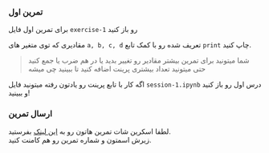 ### تمرین اول

برای تمرین اول فایل `exercise-1` رو باز کنید

مقادیری که توی متغیر های `a, b, c, d` تعریف شده رو با کمک تابع `print` چاپ کنید.

> شما میتونید برای تمرین بیشتر مقادیر رو تغییر بدید یا در هم ضرب یا جمع کنید  
> حتی میتونید تعداد بیشتری پرینت اضافه کنید تا ببینید چی میشه

اگه کار با تابع پرینت رو یادتون رفته میتونید فایل `session-1.ipynb` درس اول رو باز کنید و ببینید!

### ارسال تمرین

لطفا اسکرین شات تمرین هاتون رو به [این لینک](https://github.com/hayyaun/kids/discussions/4) بفرستید.  
زیرش اسمتون و شماره تمرین رو هم کامنت کنید.
